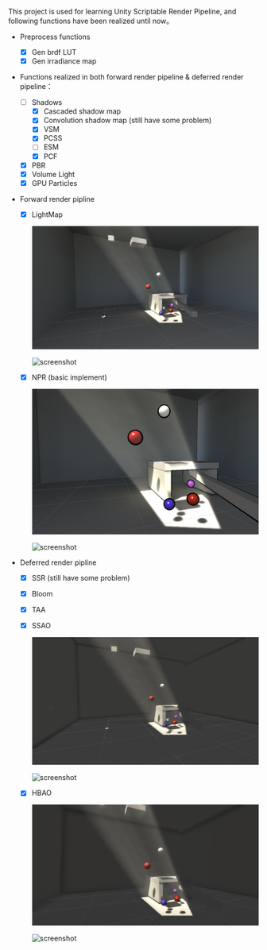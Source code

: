 This project is used for learning Unity Scriptable Render Pipeline, and following functions have been realized until now。

- Preprocess functions
  - [x] Gen brdf LUT
  - [x] Gen irradiance map

- Functions realized in both forward render pipeline & deferred render pipeline：
  - [ ] Shadows
    - [x] Cascaded shadow map
    - [x] Convolution shadow map (still have some problem)
    - [x] VSM
    - [x] PCSS 
    - [ ] ESM
    - [x] PCF
  - [x] PBR
  - [x] Volume Light
  - [x] GPU Particles
  
- Forward render pipline 

  - [x] LightMap

    ![screenshot](/images/lightMap.png)
    
    ![screenshot](https://github.com/JolyneJoestar/MapEngine/blob/SSR/images/lightMap.png)
    
  - [x] NPR (basic implement)

    ![screenshot](/images/simpleNPR.png)

    ![screenshot](https://github.com/JolyneJoestar/MapEngine/blob/SSR/images/simpleNPR.png)

- Deferred render pipline
  
  - [x] SSR (still have some problem)
  
  - [x] Bloom
  
  - [x] TAA
  
  - [x] SSAO
  
    ![ssao](/images/ssao.png)
  
    ![screenshot](https://github.com/JolyneJoestar/MapEngine/blob/SSR/images/ssao.png)
  
  - [x] HBAO
  
    ![screenshot](/images/hbao.png)
  
    ![screenshot](https://github.com/JolyneJoestar/MapEngine/blob/SSR/images/hbao.png)
  
  



